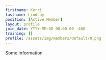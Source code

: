 ```yaml
---
firstname: Kerri
lastname: Lindsay
position: [Active Member]
layout: profile
join_date: YYYY-MM-DD 00:00:00 -400
training: []
profile: /assets/img/members/default/0.png
---
```

Some information